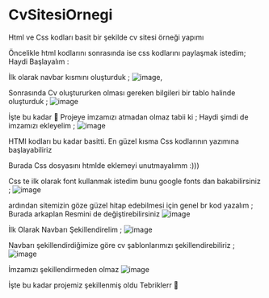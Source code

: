 # CvSitesiOrnegi
 Html ve Css kodları basit bir şekilde cv sitesi örneği yapımı 

Öncelikle html kodlarını sonrasında ise css kodlarını paylaşmak istedim;
Haydi Başlayalım :

İlk olarak navbar kısmını oluşturduk ;
![image](https://github.com/Bahadir-blt/CvSitesiOrnegi/assets/125299942/2421b70a-65a4-463b-b0c9-5e6ee4ad7b0e),

Sonrasında Cv oluştururken olması gereken bilgileri bir tablo halinde oluşturduk ;
![image](https://github.com/Bahadir-blt/CvSitesiOrnegi/assets/125299942/1128d622-4f37-4531-9868-be6f439a250b)


İşte bu kadar 🥳 Projeye imzamızı atmadan olmaz tabii ki ; Haydi şimdi de imzamızı ekleyelim ;
![image](https://github.com/Bahadir-blt/CvSitesiOrnegi/assets/125299942/3001b9fa-90c3-4228-bf56-026263e6082f)

HTMl kodları bu kadar basitti. En güzel kısma Css kodlarının yazımına başlayabiliriz

Burada Css dosyasını htmlde eklemeyi unutmayalımm :)))

Css te ilk olarak font kullanmak istedim bunu google fonts dan bakabilirsiniz ;
![image](https://github.com/Bahadir-blt/CvSitesiOrnegi/assets/125299942/341c6e51-f262-41f1-90c7-e76d52880563)


ardından sitemizin göze güzel hitap edebilmesi için genel br kod yazalım ; Burada arkaplan Resmini de değiştirebilirsiniz
![image](https://github.com/Bahadir-blt/CvSitesiOrnegi/assets/125299942/c8ee7a3d-db7d-4f45-841d-0cb05ef00ecc)


İlk Olarak Navbarı Şekillendirelim ;
![image](https://github.com/Bahadir-blt/CvSitesiOrnegi/assets/125299942/cf82c0af-2148-4b75-83df-aa694bd1d911)


Navbarı şekillendirdiğimize göre cv şablonlarımızı şekillendirebiliriz ;
![image](https://github.com/Bahadir-blt/CvSitesiOrnegi/assets/125299942/49d6028e-9b57-4716-8571-eaa7942d1c8e)


İmzamızı şekillendirmeden olmaz 
![image](https://github.com/Bahadir-blt/CvSitesiOrnegi/assets/125299942/95ec02bc-31ea-4bb6-b8e8-a60ba993515c)


İşte bu kadar projemiz şekillenmiş oldu
 Tebriklerr 🤩








































